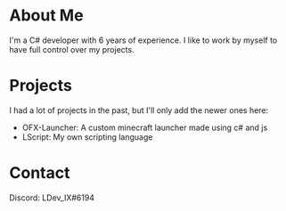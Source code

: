 # About Me
I'm a C# developer with 6 years of experience.
I like to work by myself to have full control over my projects.

# Projects
I had a lot of projects in the past, but I'll only add the newer ones here:
- OFX-Launcher: A custom minecraft launcher made using c# and js
- LScript: My own scripting language

# Contact
Discord: LDev_IX#6194
